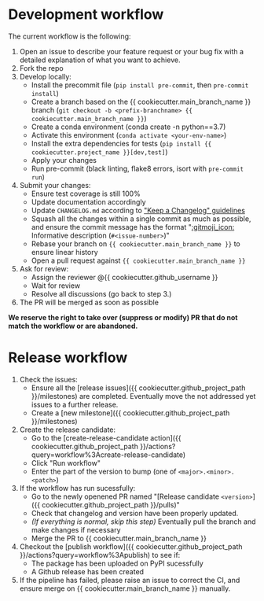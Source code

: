 # Development workflow

The current workflow is the following:

1. Open an issue to describe your feature request or your bug fix with a detailed explanation of what you want to achieve.
2. Fork the repo
3. Develop locally:
    - Install the precommit file (`pip install pre-commit`, then `pre-commit install`)
    - Create a branch based on the {{ cookiecutter.main_branch_name }} branch (``git checkout -b <prefix-branchname> {{ cookiecutter.main_branch_name }}``)
    - Create a conda environment (conda create -n <your-env-name> python==3.7)
    - Activate this environment (`conda activate <your-env-name>`)
    - Install the extra dependencies for tests (`pip install {{ cookiecutter.project_name }}[dev,test]`)
    - Apply your changes
    - Run pre-commit (black linting, flake8 errors, isort with ``pre-commit run``)
4. Submit your changes:
    - Ensure test coverage is still 100%
    - Update documentation accordingly
    - Update `CHANGELOG.md` according to ["Keep a Changelog" guidelines](https://keepachangelog.com/en/1.0.0/)
    - Squash all the changes within a single commit as much as possible, and ensure the commit message has the format "[:gitmoji_icon:](https://gitmoji.dev/) Informative description (``#<issue-number>``)"
    - Rebase your branch on ``{{ cookiecutter.main_branch_name }}`` to ensure linear history
    - Open a pull request against ``{{ cookiecutter.main_branch_name }}``
5. Ask for review:
    - Assign the reviewer @{{ cookiecutter.github_username }}
    - Wait for review
    - Resolve all discussions (go back to step 3.)
6. The PR will be merged as soon as possible

**We reserve the right to take over (suppress or modify) PR that do not match the workflow or are abandoned.**


# Release workflow

1. Check the issues:
    - Ensure all the [release issues]({{ cookiecutter.github_project_path }}/milestones) are completed. Eventually move the not addressed yet issues to a further release.
    - Create a [new milestone]({{ cookiecutter.github_project_path }}/milestones)
2. Create the release candidate:
    - Go to the [create-release-candidate action]({{ cookiecutter.github_project_path }}/actions?query=workflow%3Acreate-release-candidate)
    - Click "Run workflow"
    - Enter the part of the version to bump (one of `<major>.<minor>.<patch>`)
3. If the workflow has run sucessfully:
    - Go to the newly openened PR named "[Release candidate `<version>`]({{ cookiecutter.github_project_path }}/pulls)"
    - Check that changelog and version have been properly updated.
    - *(If everything is normal, skip this step)* Eventually pull the branch and make changes if necessary
    - Merge the PR to {{ cookiecutter.main_branch_name }}
4. Checkout the [publish workflow]({{ cookiecutter.github_project_path }}/actions?query=workflow%3Apublish) to see if:
    - The package has been uploaded on PyPI sucessfully
    - A Github release has been created
5. If the pipeline has failed, please raise an issue to correct the CI, and ensure merge on {{ cookiecutter.main_branch_name }} manually.
